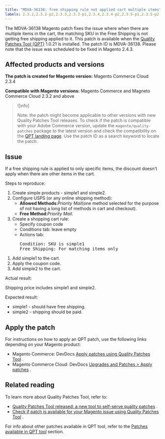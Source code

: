 ```yaml
---
title: "MDVA-36138: free shipping rule not applied cart multiple items"
labels: 2.3.2,2.3.2-p2,2.3.3,2.3.3-p1,2.3.4,2.3.4-p2,2.3.5-p1,2.3.5-p2,2.3.6,2.3.6-p1,2.4.0,2.4.0-p1,2.4.1,2.4.1-p1,2.4.2,QPT 1.0.21,QPT patches,Magento Commerce,Magento Commerce Cloud,cart_rules,coupon,price,shipping,support tools
---
```


The MDVA-36138 Magento patch fixes the issue where when there are multiple items in the cart, the matching SKU in the Free Shipping is not getting free shipping applied to it. This patch is available when the [Quality Patches Tool (QPT)](https://support.magento.com/hc/en-us/articles/360047139492) 1.0.21 is installed. The patch ID is MDVA-36138. Please note that the issue was scheduled to be fixed in Magento 2.4.3.

## Affected products and versions

 **The patch is created for Magento version:** Magento Commerce Cloud 2.3.4

 **Compatible with Magento versions:** Magento Commerce and Magneto Commerce Cloud 2.3.2 and above

>![info]
>
 >Note: the patch might become applicable to other versions with new Quality Patches Tool releases. To check if the patch is compatible with your Adobe Commerce version, update the `magento/quality-patches` package to the latest version and check the compatibility on the [QPT landing page](https://devdocs.magento.com/quality-patches/tool.html#patch-grid). Use the patch ID as a search keyword to locate the patch.

## Issue

If a free shipping rule is applied to only specific items, the discount doesn't apply when there are other items in the cart.

 <span class="wysiwyg-underline">Steps to reproduce:</span> 

<ol><li>Create simple products - simple1 and simple2.</li><li>Configure USPS (or any online shipping method):<ul>
<li>
<strong>Allowed Methods</strong>:<em>Priority Mail</em>(one method selected for the purpose of not having a long list of methods in cart and checkout).</li>
<li>
<strong>Free Method</strong>:<em>Priority Mail</em>.</li>
</ul>
</li><li>Create a shopping cart rule:<ul>
<li>Specify coupon code</li>
<li>Conditions tab: leave empty</li>
<li>Actions tab:<div>
<div>
<pre>Condition: SKU is simple1
Free Shipping: For matching items only</pre>
</div>
</div>
</li>
</ul>
</li></ol>

1. Add simple1 to the cart.
1. Apply the coupon code.
1. Add simple2 to the cart.

 <span class="wysiwyg-underline">Actual result:</span> 

Shipping price includes simple1 and simple2.

 <span class="wysiwyg-underline">Expected result:</span> 

* simple1 - should have free shipping.
* simple2 - shipping should be paid.

## Apply the patch

For instructions on how to apply an QPT patch, use the following links depending on your Magento product:

* Magento Commerce: DevDocs [Apply patches using Quality Patches Tool](https://devdocs.magento.com/guides/v2.4/comp-mgr/patching/mqp.html) .
* Magento Commerce Cloud: DevDocs [Upgrades and Patches > Apply patches](https://devdocs.magento.com/cloud/project/project-patch.html) .

## Related reading

To learn more about Quality Patches Tool, refer to:

* [Quality Patches Tool released: a new tool to self-serve quality patches](https://support.magento.com/hc/en-us/articles/360047139492) .
* [Check if patch is available for your Magento issue using Quality Patches Tool](https://support.magento.com/hc/en-us/articles/360047125252) .

For info about other patches available in QPT tool, refer to the [Patches available in QPT tool](https://support.magento.com/hc/en-us/sections/360010506631-Patches-available-in-QPT-tool-) section.